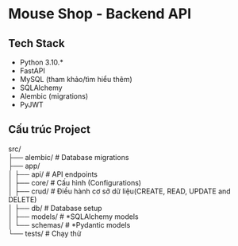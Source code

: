 # Mouse Shop - Backend API

## Tech Stack
- Python 3.10.*
- FastAPI
- MySQL
(tham khảo/tìm hiểu thêm)
- SQLAlchemy
- Alembic (migrations)
- PyJWT


## Cấu trúc Project

src/  
├── alembic/ # Database migrations  
├── app/  
│ ├── api/ # API endpoints  
│ ├── core/ # Cấu hình (Configurations)  
│ ├── crud/ # Điều hành cơ sở dữ liệu(CREATE, READ, UPDATE and DELETE)  
│ ├── db/ # Database setup  
│ ├── models/ # *SQLAlchemy models  
│ └── schemas/ # *Pydantic models  
└── tests/ # Chạy thử  
